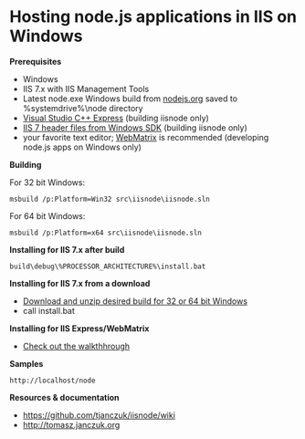 Hosting node.js applications in IIS on Windows
===

**Prerequisites**

- Windows
- IIS 7.x with IIS Management Tools
- Latest node.exe Windows build from [nodejs.org](http://nodejs.org/#download) saved to %systemdrive%\node directory
- [Visual Studio C++ Express](http://www.microsoft.com/visualstudio/en-us/products/2010-editions/visual-cpp-express) (building iisnode only)
- [IIS 7 header files from Windows SDK](http://msdn.microsoft.com/en-us/windows/bb980924) (building iisnode only)
- your favorite text editor; [WebMatrix](http://www.microsoft.com/web/webmatrix/) is recommended (developing node.js apps on Windows only)

**Building**

For 32 bit Windows:

    msbuild /p:Platform=Win32 src\iisnode\iisnode.sln

For 64 bit Windows:

    msbuild /p:Platform=x64 src\iisnode\iisnode.sln

**Installing for IIS 7.x after build**

    build\debug\%PROCESSOR_ARCHITECTURE%\install.bat

**Installing for IIS 7.x from a download**

- [Download and unzip desired build for 32 or 64 bit Windows](https://github.com/tjanczuk/iisnode/archives/master)
- call install.bat

**Installing for IIS Express/WebMatrix**

- [Check out the walkthhrough](http://tomasz.janczuk.org/2011/08/developing-nodejs-applications-in.html)

**Samples**

    http://localhost/node

**Resources & documentation**

- https://github.com/tjanczuk/iisnode/wiki
- http://tomasz.janczuk.org